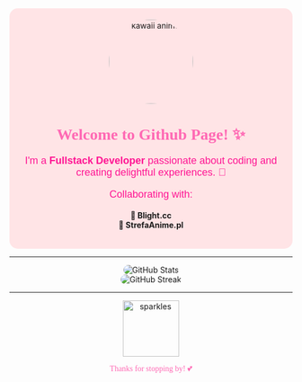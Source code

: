 <div align="center" style="background-color: #ffe4e6; padding: 20px; border-radius: 15px;">
<img src="./assets/kawaii-anime.gif" alt="kawaii anime" width="150" style="border-radius: 50%;">
  
  <h1 style="font-family: 'Comic Sans MS', cursive; color: #ff69b4;">Welcome to Github Page! ✨</h1>
  
  <p style="font-size: 18px; color: #ff1493; font-family: 'Arial', sans-serif;">
    I'm a <b>Fullstack Developer</b> passionate about coding and creating delightful experiences. 🌸
  </p>

  <p style="font-size: 18px; color: #ff1493; font-family: 'Arial', sans-serif;">
    Collaborating with:
  </p>
  <ul style="list-style: none; padding: 0;">
    <li><b>🌟 Blight.cc</b></li>
    <li><b>🌸 StrefaAnime.pl</b></li>
  </ul>
</div>

---

<div align="center">
  <img src="https://github-readme-stats.vercel.app/api?username=yourusername&show_icons=true&theme=tokyonight&hide_border=true" alt="GitHub Stats" style="border-radius: 10px;">
  <br>
  <img src="https://streak-stats.demolab.com?user=yourusername&theme=tokyonight&hide_border=true" alt="GitHub Streak" style="border-radius: 10px;">
</div>

---

<div align="center">
  <img src="[https://media.giphy.com/media/3o6Zt481isNVuQI1l6/giphy.gif](https://media1.tenor.com/m/1l2EEiHNrj8AAAAd/alymew-alymew-upset.gif)" alt="sparkles" width="100">
  <p style="font-family: 'Comic Sans MS', cursive; color: #ff69b4;">Thanks for stopping by! 💕</p>
</div>
